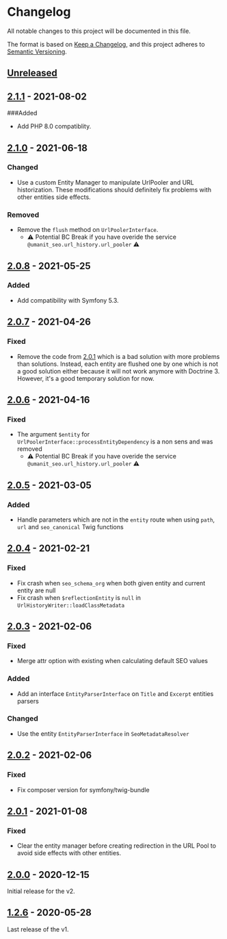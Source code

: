 # Changelog
All notable changes to this project will be documented in this file.

The format is based on [Keep a Changelog](https://keepachangelog.com/en/1.0.0/),
and this project adheres to [Semantic Versioning](https://semver.org/spec/v2.0.0.html).

## [Unreleased]

## [2.1.1] - 2021-08-02
###Added
- Add PHP 8.0 compatiblity.

## [2.1.0] - 2021-06-18
### Changed
- Use a custom Entity Manager to manipulate UrlPooler and URL historization. These modifications should definitely fix
  problems with other entities side effects.

### Removed
- Remove the `flush` method on `UrlPoolerInterface`.
    * ⚠️ Potential BC Break if you have overide the service `@umanit_seo.url_history.url_pooler` ⚠️

## [2.0.8] - 2021-05-25
### Added
- Add compatibility with Symfony 5.3.

## [2.0.7] - 2021-04-26
### Fixed
- Remove the code from [2.0.1] which is a bad solution with more problems than solutions. Instead, each entity are
  flushed one by one which is not a good solution either because it will not work anymore with Doctrine 3. However, it's
  a good temporary solution for now.

## [2.0.6] - 2021-04-16
### Fixed
- The argument `$entity` for `UrlPoolerInterface::processEntityDependency` is a non sens and was removed
    * ⚠️ Potential BC Break if you have overide the service `@umanit_seo.url_history.url_pooler` ⚠️

## [2.0.5] - 2021-03-05
### Added
- Handle parameters which are not in the `entity` route when using `path`, `url` and `seo_canonical` Twig functions

## [2.0.4] - 2021-02-21
### Fixed
- Fix crash when `seo_schema_org` when both given entity and current entity are null
- Fix crash when `$reflectionEntity` is `null` in `UrlHistoryWriter::loadClassMetadata`

## [2.0.3] - 2021-02-06
### Fixed
- Merge attr option with existing when calculating default SEO values

### Added
- Add an interface `EntityParserInterface` on `Title` and `Excerpt` entities parsers

### Changed
- Use the entity `EntityParserInterface` in `SeoMetadataResolver`

## [2.0.2] - 2021-02-06
### Fixed
- Fix composer version for symfony/twig-bundle

## [2.0.1] - 2021-01-08
### Fixed
- Clear the entity manager before creating redirection in the URL Pool to avoid side effects with other entities.

## [2.0.0] - 2020-12-15
Initial release for the v2.

## [1.2.6] - 2020-05-28
Last release of the v1.

[Unreleased]: https://github.com/umanit/block-collection-bundle/compare/2.1.1...HEAD
[2.1.1]: https://github.com/umanit/block-collection-bundle/compare/2.1.0...2.1.1
[2.1.0]: https://github.com/umanit/block-collection-bundle/compare/2.0.8...2.1.0
[2.0.8]: https://github.com/umanit/block-collection-bundle/compare/2.0.7...2.0.8
[2.0.7]: https://github.com/umanit/block-collection-bundle/compare/2.0.6...2.0.7
[2.0.6]: https://github.com/umanit/block-collection-bundle/compare/2.0.5...2.0.6
[2.0.5]: https://github.com/umanit/block-collection-bundle/compare/2.0.4...2.0.5
[2.0.4]: https://github.com/umanit/block-collection-bundle/compare/2.0.3...2.0.4
[2.0.3]: https://github.com/umanit/block-collection-bundle/compare/2.0.2...2.0.3
[2.0.2]: https://github.com/umanit/block-collection-bundle/compare/2.0.1...2.0.2
[2.0.1]: https://github.com/umanit/block-collection-bundle/compare/2.0.0...2.0.1
[2.0.0]: https://github.com/umanit/block-collection-bundle/releases/tag/2.0.0
[1.2.6]: https://github.com/umanit/block-collection-bundle/releases/tag/1.2.6
